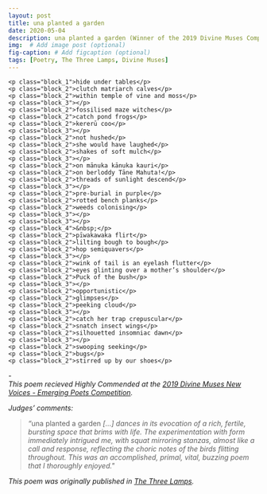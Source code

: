 ```yaml
---
layout: post
title: una planted a garden
date: 2020-05-04 
description: una planted a garden (Winner of the 2019 Divine Muses Competition)
img:  # Add image post (optional)
fig-caption: # Add figcaption (optional)
tags: [Poetry, The Three Lamps, Divine Muses]
---
```

	<p class="block_1">hide under tables</p>
	<p class="block_2">clutch matriarch calves</p>
	<p class="block_2">within temple of vine and moss</p>
	<p class="block_3"></p>
	<p class="block_2">fossilised maze witches</p>
	<p class="block_2">catch pond frogs</p>
	<p class="block_2">kererū coo</p>
	<p class="block_3"></p>
	<p class="block_2">not hushed</p>
	<p class="block_2">she would have laughed</p>
	<p class="block_2">shakes of soft mulch</p>
	<p class="block_3"></p>
	<p class="block_2">on mānuka kānuka kauri</p>
	<p class="block_2">on berloddy Tāne Mahuta!</p>
	<p class="block_2">threads of sunlight descend</p>
	<p class="block_3"></p>
	<p class="block_2">pre-burial in purple</p>
	<p class="block_2">rotted bench planks</p>
	<p class="block_2">weeds colonising</p>
	<p class="block_3"></p>
	<p class="block_3"></p>
	<p class="block_4">&nbsp;</p>
	<p class="block_2">pīwakawaka flirt</p>
	<p class="block_2">lilting bough to bough</p>
	<p class="block_2">hop semiquavers</p>
	<p class="block_3"></p>
	<p class="block_2">wink of tail is an eyelash flutter</p>
	<p class="block_2">eyes glinting over a mother’s shoulder</p>
	<p class="block_2">Puck of the bush</p>
	<p class="block_3"></p>
	<p class="block_2">opportunistic</p>
	<p class="block_2">glimpses</p>
	<p class="block_2">peeking cloud</p>
	<p class="block_3"></p>
	<p class="block_2">catch her trap crepuscular</p>
	<p class="block_2">snatch insect wings</p>
	<p class="block_2">silhouetted insomniac dawn</p>
	<p class="block_3"></p>
	<p class="block_2">swooping seeking</p>
	<p class="block_2">bugs</p>
	<p class="block_2">stirred up by our shoes</p>

-<br>
<em>This poem recieved Highly Commended at the <a href="http://artagent.co.nz/poetry/2019/poetry2019.htm/">2019 Divine Muses New Voices - Emerging Poets Competition</a>.</em><br>

<em>Judges’ comments: </em>
><em>&ldquo;</em>una planted a garden <em>[...] dances in its evocation of a rich, fertile, bursting space that brims with life. The experimentation with form immediately intrigued me, with squat mirroring stanzas, almost like a call and response, reflecting the choric notes of the birds flitting throughout. This was an accomplished, primal, vital, buzzing poem that I thoroughly enjoyed."</em>

<em>This poem was originally published in <a href="https://www.thethreelamps.com/article/lily-holloway?publication=spring-2019">The Three Lamps</a>.</em>

